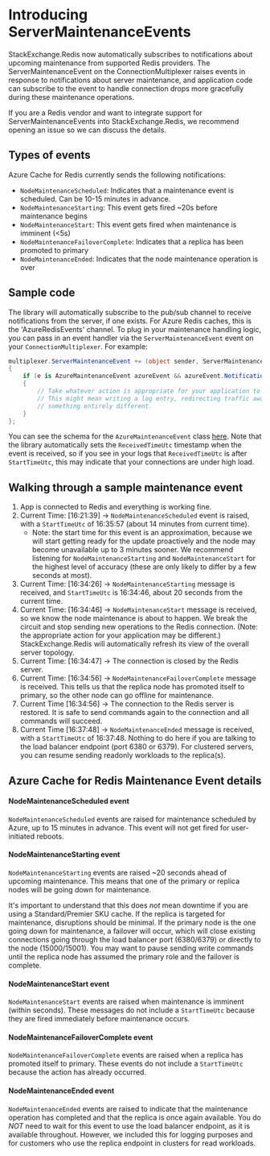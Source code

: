 # Introducing ServerMaintenanceEvents

StackExchange.Redis now automatically subscribes to notifications about upcoming maintenance from supported Redis providers. The ServerMaintenanceEvent on the ConnectionMultiplexer raises events in response to notifications about server maintenance, and application code can subscribe to the event to handle connection drops more gracefully during these maintenance operations.

If you are a Redis vendor and want to integrate support for ServerMaintenanceEvents into StackExchange.Redis, we recommend opening an issue so we can discuss the details.

## Types of events

Azure Cache for Redis currently sends the following notifications: 
* `NodeMaintenanceScheduled`: Indicates that a maintenance event is scheduled. Can be 10-15 minutes in advance. 
* `NodeMaintenanceStarting`: This event gets fired ~20s before maintenance begins
* `NodeMaintenanceStart`: This event gets fired when maintenance is imminent (<5s)
* `NodeMaintenanceFailoverComplete`: Indicates that a replica has been promoted to primary
* `NodeMaintenanceEnded`: Indicates that the node maintenance operation is over

## Sample code 

The library will automatically subscribe to the pub/sub channel to receive notifications from the server, if one exists. For Azure Redis caches, this is the 'AzureRedisEvents' channel. To plug in your maintenance handling logic, you can pass in an event handler via the `ServerMaintenanceEvent` event on your `ConnectionMultiplexer`. For example:

```csharp
multiplexer.ServerMaintenanceEvent += (object sender, ServerMaintenanceEvent e) =>
{
    if (e is AzureMaintenanceEvent azureEvent && azureEvent.NotificationType == AzureNotificationType.NodeMaintenanceStart)
    {
        // Take whatever action is appropriate for your application to handle the maintenance operation gracefully. 
        // This might mean writing a log entry, redirecting traffic away from the impacted Redis server, or
        // something entirely different.
    }
};
```
You can see the schema for the `AzureMaintenanceEvent` class [here](https://github.com/StackExchange/StackExchange.Redis/blob/main/src/StackExchange.Redis/Maintenance/AzureMaintenanceEvent.cs). Note that the library automatically sets the `ReceivedTimeUtc` timestamp when the event is received, so if you see in your logs that `ReceivedTimeUtc` is after `StartTimeUtc`, this may indicate that your connections are under high load.

## Walking through a sample maintenance event

1. App is connected to Redis and everything is working fine. 
2. Current Time: [16:21:39] -> `NodeMaintenanceScheduled` event is raised, with a `StartTimeUtc` of 16:35:57 (about 14 minutes from current time).
    * Note: the start time for this event is an approximation, because we will start getting ready for the update proactively and the node may become unavailable up to 3 minutes sooner. We recommend listening for `NodeMaintenanceStarting` and `NodeMaintenanceStart` for the highest level of accuracy (these are only likely to differ by a few seconds at most).
3. Current Time: [16:34:26] -> `NodeMaintenanceStarting` message is received, and `StartTimeUtc` is 16:34:46, about 20 seconds from the current time.
4. Current Time: [16:34:46] -> `NodeMaintenanceStart` message is received, so we know the node maintenance is about to happen. We break the circuit and stop sending new operations to the Redis connection. (Note: the appropriate action for your application may be different.) StackExchange.Redis will automatically refresh its view of the overall server topology.
5. Current Time: [16:34:47] -> The connection is closed by the Redis server.
6. Current Time: [16:34:56] -> `NodeMaintenanceFailoverComplete` message is received. This tells us that the replica node has promoted itself to primary, so the other node can go offline for maintenance.
7. Current Time [16:34:56] -> The connection to the Redis server is restored. It is safe to send commands again to the connection and all commands will succeed.
8. Current Time [16:37:48] -> `NodeMaintenanceEnded` message is received, with a `StartTimeUtc` of 16:37:48. Nothing to do here if you are talking to the load balancer endpoint (port 6380 or 6379). For clustered servers, you can resume sending readonly workloads to the replica(s).

##  Azure Cache for Redis Maintenance Event details

#### NodeMaintenanceScheduled event

`NodeMaintenanceScheduled` events are raised for maintenance scheduled by Azure, up to 15 minutes in advance. This event will not get fired for user-initiated reboots.

#### NodeMaintenanceStarting event

`NodeMaintenanceStarting` events are raised ~20 seconds ahead of upcoming maintenance. This means that one of the primary or replica nodes will be going down for maintenance.

It's important to understand that this does *not* mean downtime if you are using a Standard/Premier SKU cache. If the replica is targeted for maintenance, disruptions should be minimal. If the primary node is the one going down for maintenance, a failover will occur, which will close existing connections going through the load balancer port (6380/6379) or directly to the node (15000/15001). You may want to pause sending write commands until the replica node has assumed the primary role and the failover is complete.

#### NodeMaintenanceStart event

`NodeMaintenanceStart` events are raised when maintenance is imminent (within seconds). These messages do not include a `StartTimeUtc` because they are fired immediately before maintenance occurs.

#### NodeMaintenanceFailoverComplete event

`NodeMaintenanceFailoverComplete` events are raised when a replica has promoted itself to primary. These events do not include a `StartTimeUtc` because the action has already occurred.

#### NodeMaintenanceEnded event

`NodeMaintenanceEnded` events are raised to indicate that the maintenance operation has completed and that the replica is once again available. You do *NOT* need to wait for this event to use the load balancer endpoint, as it is available throughout. However, we included this for logging purposes and for customers who use the replica endpoint in clusters for read workloads.
